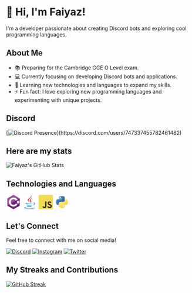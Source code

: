 # 👋 Hi, I'm Faiyaz!
I'm a developer passionate about creating Discord bots and exploring cool programming languages.

## About Me
- 📚 Preparing for the Cambridge GCE O Level exam.
- 💻 Currently focusing on developing Discord bots and applications.
- 🌱 Learning new technologies and languages to expand my skills.
- ⚡ Fun fact: I love exploring new programming languages and experimenting with unique projects.

## Discord
[![Discord Presence](https://lanyard.cnrad.dev/api/747337455782461482?showDisplayName=true&hideBadges=true&borderRadius=30px&idleMessage=Hey!%20What's%20up!%20Welcome%20to%20my%20GitHub%20Profile...)](https://discord.com/users/747337455782461482)

## Here are my stats
![Faiyaz's GitHub Stats](https://github-readme-stats.vercel.app/api?username=iFaiyaz&theme=vision-friendly-dark)

## Technologies and Languages
<img src="https://raw.githubusercontent.com/devicons/devicon/master/icons/csharp/csharp-original.svg" alt="C#" width="40" height="40"/> <img src="https://raw.githubusercontent.com/devicons/devicon/master/icons/java/java-original.svg" alt="Java" width="40" height="40"/> <img src="https://raw.githubusercontent.com/devicons/devicon/master/icons/javascript/javascript-original.svg" alt="JavaScript" width="40" height="40"/> <img src="https://raw.githubusercontent.com/devicons/devicon/master/icons/python/python-original.svg" alt="Python" width="40" height="40"/>

## Let's Connect
Feel free to connect with me on social media!

[![Discord](https://img.shields.io/badge/-Discord-7289DA?logo=discord&logoColor=white&style=flat)](https://discord.com/users/747337455782461482)
[![Instagram](https://img.shields.io/badge/-Instagram-E4405F?logo=instagram&logoColor=white&style=flat)](https://www.instagram.com/faiyaz.io/)
[![Twitter](https://img.shields.io/badge/-Twitter-1DA1F2?logo=twitter&logoColor=white&style=flat)](https://twitter.com/2006_faiyaz)

## My Streaks and Contributions
[![GitHub Streak](http://github-readme-streak-stats.herokuapp.com?user=iFaiyaz&theme=algolia&hide_border=true)](https://github.com/DenverCoder1/github-readme-streak-stats)
